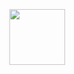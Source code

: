 
<div id="header" align="left">
  <img src="https://i.pinimg.com/originals/d0/15/39/d01539a93edbc50ace02d03adc676dd0.gif" width="100"/>
</div>



<!--
### Hi there    👁
**l100101/l100101** is a ✨ _special_ ✨ repository because its `README.md` (this file) appears on your GitHub profile.

Here are some ideas to get you started:

- 🔭 I’m currently working on ...
- 🌱 I’m currently learning ...
- 👯 I’m looking to collaborate on ...
- 🤔 I’m looking for help with ...
- 💬 Ask me about ...
- 📫 How to reach me: ...
- 😄 Pronouns: ...
- ⚡ Fun fact: ...
-->
